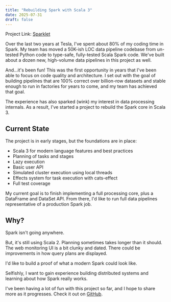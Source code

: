 ```yaml
---
title: "Rebuilding Spark with Scala 3"
date: 2025-07-31
draft: false
---
```


Project Link: [Sparklet](https://github.com/ewoodbury/sparklet)

Over the last two years at Tesla, I've spent about 80% of my coding time in Spark. My team has moved a 50K-ish LOC data pipeline codebase from un-tested Python code to type-safe, fully-tested Scala Spark code. We've built about a dozen new, high-volume data pipelines in this project as well.

And...it's been fun! This was the first opportunity in years that I've been able to focus on code quality and architecture. I set out with the goal of building pipelines that are 100% correct over billion-row datasets and stable enough to run in factories for years to come, and my team has achieved that goal.

The experience has also sparked (wink) my interest in data processing internals. As a result, I've started a project to rebuild the Spark core in Scala 3.

## Current State

The project is in early stages, but the foundations are in place:

- Scala 3 for modern language features and best practices
- Planning of tasks and stages
- Lazy execution
- Basic user API
- Simulated cluster execution using local threads
- Effects system for task execution with cats-effect
- Full test coverage

My current goal is to finish implementing a full processing core, plus a DataFrame and DataSet API. From there, I'd like to run full data pipelines representative of a production Spark job.

## Why?

Spark isn't going anywhere.

But, it's still using Scala 2. Planning sometimes takes longer than it should. The web monitoring UI is a bit clunky and dated. There could be improvements in how query plans are displayed.

I'd like to build a proof of what a modern Spark could look like.

Selfishly, I want to gain experience building distributed systems and learning about how Spark really works.

I've been having a lot of fun with this project so far, and I hope to share more as it progresses. Check it out on [GitHub](https://github.com/ewoodbury/sparklet).